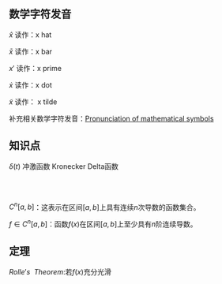 ## 数学字符发音

$\hat{x}$  读作：x hat 

$\bar{x}$  读作：x bar

$x\prime$  读作：x prime

$\dot{x}$  读作：x dot

$\tilde{x}$  读作： x tilde

补充相关数学字符发音：[Pronunciation of mathematical symbols](http://www.uefap.com/speaking/symbols/symbols.htm)


## 知识点

$\delta(t)$ 冲激函数  Kronecker Delta函数

<br></br>

$C^n[a, b]$：这表示在区间$[a,b]$上具有连续$n$次导数的函数集合。

$f \in C^n[a, b]$：函数$f(x)$在区间$[a,b]$上至少具有$n$阶连续导数。

## 定理

$Rolle's \ \  Theorem:$若$f(x)$充分光滑